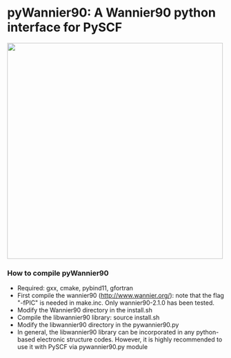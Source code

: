 # pyWannier90: A Wannier90 python interface for PySCF 


<img src="https://github.com/hungpham2017/pyWannier90/blob/master/doc/Polyyens.png" width="500" align="middle">


### How to compile pyWannier90
 - Required: gxx, cmake, pybind11, gfortran
 - First compile the wannier90 (http://www.wannier.org/): note that the flag "-fPIC" is needed in make.inc.
   Only wannier90-2.1.0 has been tested.
 - Modify the Wannier90 directory in the install.sh
 - Compile the libwannier90 library: source install.sh
 - Modify the libwannier90 directory in the pywannier90.py
 - In general, the libwannier90 library can be incorporated in any python-based electronic structure codes. However, it is highly recommended to use it with PySCF via pywannier90.py module